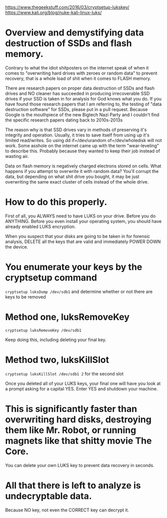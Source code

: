 https://www.thegeekstuff.com/2016/03/cryptsetup-lukskey/
https://www.kali.org/blog/nuke-kali-linux-luks/

# Overview and demystifying data destruction of SSDs and flash memory.

Contrary to what the idiot shitposters on the internet speak of when it comes to "overwriting hard drives with zeroes or random data" to prevent recovery, that is a whole load of shit when it comes to FLASH memory.

There are research papers on proper data destruction of SSDs and flash drives and NO cleaner has succeeded in producing irrecoverable SSD drives if your SSD is taken in for analysis for God knows what you do. If you have found those research papers that I am referring to, the testing of "data destruction software" for SSDs, please put in a pull request. Because Google is the mouthpiece of the new Bigtech Nazi Party and I couldn't find the specific research papers dating back to 2010s-2013s

The reason why is that SSD drives vary in methods of preserving it's integrity and operation. Usually, it tries to save itself from using up it's limited read/writes. So using dd if=/dev/urandom of=/dev/wholedisk will not work. Some asshole on the internet came up with the term "wear-leveling" to describe this. Probably because they wanted to keep their job instead of wasting air.

Data on flash memory is negatively charged electrons stored on cells. What happens if you attempt to overwrite it with random data? You'll corrupt the data, but depending on what shit drive you bought, it may be just overwriting the same exact cluster of cells instead of the whole drive.

# How to do this properly.

First of all, you ALWAYS need to have LUKS on your drive. Before you do ANYTHING. Before you even install your operating system, you should have already enabled LUKS encryption.

When you suspect that your disks are going to be taken in for forensic analysis, DELETE all the keys that are valid and immediately POWER DOWN the device.

# You enumerate your keys by the cryptsetup command

`cryptsetup luksDump /dev/sdb1` and determine whether or not there are keys to be removed

# Method one, luksRemoveKey

`cryptsetup luksRemoveKey /dev/sdb1` 

Keep doing this, including deleting your final key.

# Method two, luksKillSlot

`cryptsetup luksKillSlot /dev/sdb1 2` for the second slot

Once you deleted all of your LUKS keys, your final one will have you look at a prompt asking for a capital YES. Enter YES and shutdown your machine.


# This is significantly faster than overwriting hard disks, destroying them like Mr. Robot, or running magnets like that shitty movie The Core.

You can delete your own LUKS key to prevent data recovery in seconds. 

# All that there is left to analyze is undecryptable data.

Because NO key, not even the CORRECT key can decrypt it.



